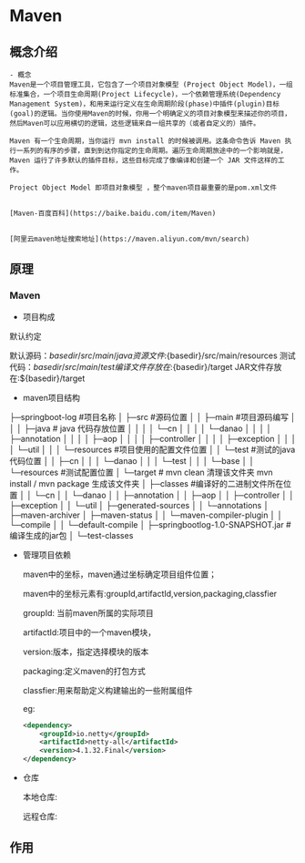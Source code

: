 # Maven 

## 概念介绍

    - 概念
    Maven是一个项目管理工具，它包含了一个项目对象模型 (Project Object Model)，一组标准集合，一个项目生命周期(Project Lifecycle)，一个依赖管理系统(Dependency Management System)，和用来运行定义在生命周期阶段(phase)中插件(plugin)目标(goal)的逻辑。当你使用Maven的时候，你用一个明确定义的项目对象模型来描述你的项目，然后Maven可以应用横切的逻辑，这些逻辑来自一组共享的（或者自定义的）插件。

    Maven 有一个生命周期，当你运行 mvn install 的时候被调用。这条命令告诉 Maven 执行一系列的有序的步骤，直到到达你指定的生命周期。遍历生命周期旅途中的一个影响就是，Maven 运行了许多默认的插件目标，这些目标完成了像编译和创建一个 JAR 文件这样的工作。

    Project Object Model 即项目对象模型 ，整个maven项目最重要的是pom.xml文件
    
    
    [Maven-百度百科](https://baike.baidu.com/item/Maven)


    [阿里云maven地址搜索地址](https://maven.aliyun.com/mvn/search)

## 原理

### Maven 


- 项目构成

默认约定

默认源码：${basedir}/src/main/java
资源文件:${basedir}/src/main/resources
测试代码：${basedir}/src/main/test
编译文件存放在:${basedir}/target
JAR文件存放在:${basedir}/target

- maven项目结构

├─springboot-log                        #项目名称
│  ├─src                                            #源码位置
│  │  ├─main                                  #项目源码编写
│  │  │  ├─java                               # java 代码存放位置
│  │  │  │  └─cn
│  │  │  │      └─danao
│  │  │  │          ├─annotation
│  │  │  │          ├─aop
│  │  │  │          ├─controller
│  │  │  │          ├─exception
│  │  │  │          └─util
│  │  │  └─resources                     #项目使用的配置文件位置
│  │  └─test                                     #测试的java代码位置
│  │      ├─cn
│  │      │  └─danao
│  │      │      └─test
│  │      │          └─base
│  │      └─resources                     #测试配置位置
│  └─target								     # mvn clean 清理该文件夹 mvn install / mvn package 生成该文件夹
│      ├─classes                              #编译好的二进制文件所在位置
│      │  └─cn
│      │      └─danao
│      │          ├─annotation
│      │          ├─aop
│      │          ├─controller
│      │          ├─exception
│      │          └─util
│      ├─generated-sources
│      │  └─annotations
│      ├─maven-archiver
│      ├─maven-status
│      │  └─maven-compiler-plugin
│      │      └─compile
│      │          └─default-compile
│      ├─springbootlog-1.0-SNAPSHOT.jar  #编译生成的jar包
│      └─test-classes




- 管理项目依赖

    maven中的坐标，maven通过坐标确定项目组件位置；

    maven中的坐标元素有:groupId,artifactId,version,packaging,classfier

    groupId: 当前maven所属的实际项目

    artifactId:项目中的一个maven模块，

    version:版本，指定选择模块的版本

    packaging:定义maven的打包方式

    classfier:用来帮助定义构建输出的一些附属组件
    
    eg:
    ```xml
    <dependency>
        <groupId>io.netty</groupId>
        <artifactId>netty-all</artifactId>
        <version>4.1.32.Final</version>
    </dependency>
    ```

- 仓库

    本地仓库:

    远程仓库:
## 作用